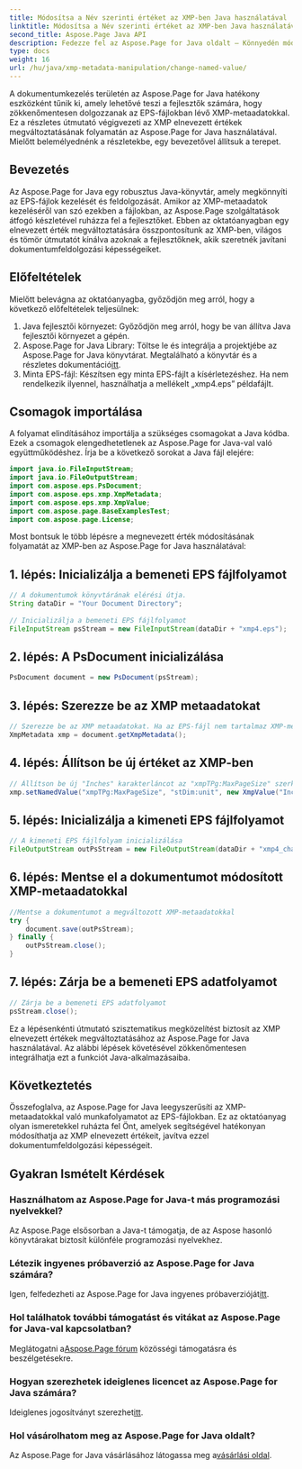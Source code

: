 ```yaml
---
title: Módosítsa a Név szerinti értéket az XMP-ben Java használatával
linktitle: Módosítsa a Név szerinti értéket az XMP-ben Java használatával
second_title: Aspose.Page Java API
description: Fedezze fel az Aspose.Page for Java oldalt – Könnyedén módosíthatja az XMP-metaadatokat az EPS-fájlokban az egyszerűsített dokumentumfeldolgozáshoz lépésről lépésre szóló útmutatónkkal.
type: docs
weight: 16
url: /hu/java/xmp-metadata-manipulation/change-named-value/
---
```

A dokumentumkezelés területén az Aspose.Page for Java hatékony eszközként tűnik ki, amely lehetővé teszi a fejlesztők számára, hogy zökkenőmentesen dolgozzanak az EPS-fájlokban lévő XMP-metaadatokkal. Ez a részletes útmutató végigvezeti az XMP elnevezett értékek megváltoztatásának folyamatán az Aspose.Page for Java használatával. Mielőtt belemélyednénk a részletekbe, egy bevezetővel állítsuk a terepet.
## Bevezetés
Az Aspose.Page for Java egy robusztus Java-könyvtár, amely megkönnyíti az EPS-fájlok kezelését és feldolgozását. Amikor az XMP-metaadatok kezeléséről van szó ezekben a fájlokban, az Aspose.Page szolgáltatások átfogó készletével ruházza fel a fejlesztőket. Ebben az oktatóanyagban egy elnevezett érték megváltoztatására összpontosítunk az XMP-ben, világos és tömör útmutatót kínálva azoknak a fejlesztőknek, akik szeretnék javítani dokumentumfeldolgozási képességeiket.
## Előfeltételek
Mielőtt belevágna az oktatóanyagba, győződjön meg arról, hogy a következő előfeltételek teljesülnek:
1. Java fejlesztői környezet: Győződjön meg arról, hogy be van állítva Java fejlesztői környezet a gépén.
2.  Aspose.Page for Java Library: Töltse le és integrálja a projektjébe az Aspose.Page for Java könyvtárat. Megtalálható a könyvtár és a részletes dokumentáció[itt](https://reference.aspose.com/page/java/).
3. Minta EPS-fájl: Készítsen egy minta EPS-fájlt a kísérletezéshez. Ha nem rendelkezik ilyennel, használhatja a mellékelt „xmp4.eps” példafájlt.
## Csomagok importálása
A folyamat elindításához importálja a szükséges csomagokat a Java kódba. Ezek a csomagok elengedhetetlenek az Aspose.Page for Java-val való együttműködéshez. Írja be a következő sorokat a Java fájl elejére:
```java
import java.io.FileInputStream;
import java.io.FileOutputStream;
import com.aspose.eps.PsDocument;
import com.aspose.eps.xmp.XmpMetadata;
import com.aspose.eps.xmp.XmpValue;
import com.aspose.page.BaseExamplesTest;
import com.aspose.page.License;
```
Most bontsuk le több lépésre a megnevezett érték módosításának folyamatát az XMP-ben az Aspose.Page for Java használatával:
## 1. lépés: Inicializálja a bemeneti EPS fájlfolyamot
```java
// A dokumentumok könyvtárának elérési útja.
String dataDir = "Your Document Directory";
        
// Inicializálja a bemeneti EPS fájlfolyamot
FileInputStream psStream = new FileInputStream(dataDir + "xmp4.eps");
```
## 2. lépés: A PsDocument inicializálása
```java
PsDocument document = new PsDocument(psStream);
```
## 3. lépés: Szerezze be az XMP metaadatokat
```java
// Szerezze be az XMP metaadatokat. Ha az EPS-fájl nem tartalmaz XMP-metaadatokat, akkor egy újat kapunk, amely tele van a PS-metaadatok megjegyzéseiből származó értékekkel (%%Creator, %%CreateDate, %%Title stb.)
XmpMetadata xmp = document.getXmpMetadata();
```
## 4. lépés: Állítson be új értéket az XMP-ben
```java
// Állítson be új "Inches" karakterláncot az "xmpTPg:MaxPageSize" szerkezetű "stDim:unit" nevű értékhez
xmp.setNamedValue("xmpTPg:MaxPageSize", "stDim:unit", new XmpValue("Inches"));
```
## 5. lépés: Inicializálja a kimeneti EPS fájlfolyamot
```java
// A kimeneti EPS fájlfolyam inicializálása
FileOutputStream outPsStream = new FileOutputStream(dataDir + "xmp4_changed.eps");
```
## 6. lépés: Mentse el a dokumentumot módosított XMP-metaadatokkal
```java
//Mentse a dokumentumot a megváltozott XMP-metaadatokkal
try {			
    document.save(outPsStream);
} finally {
    outPsStream.close();
}
```
## 7. lépés: Zárja be a bemeneti EPS adatfolyamot
```java
// Zárja be a bemeneti EPS adatfolyamot
psStream.close();
```
Ez a lépésenkénti útmutató szisztematikus megközelítést biztosít az XMP elnevezett értékek megváltoztatásához az Aspose.Page for Java használatával. Az alábbi lépések követésével zökkenőmentesen integrálhatja ezt a funkciót Java-alkalmazásaiba.
## Következtetés
Összefoglalva, az Aspose.Page for Java leegyszerűsíti az XMP-metaadatokkal való munkafolyamatot az EPS-fájlokban. Ez az oktatóanyag olyan ismeretekkel ruházta fel Önt, amelyek segítségével hatékonyan módosíthatja az XMP elnevezett értékeit, javítva ezzel dokumentumfeldolgozási képességeit.
## Gyakran Ismételt Kérdések
### Használhatom az Aspose.Page for Java-t más programozási nyelvekkel?
Az Aspose.Page elsősorban a Java-t támogatja, de az Aspose hasonló könyvtárakat biztosít különféle programozási nyelvekhez.
### Létezik ingyenes próbaverzió az Aspose.Page for Java számára?
 Igen, felfedezheti az Aspose.Page for Java ingyenes próbaverzióját[itt](https://releases.aspose.com/).
### Hol találhatok további támogatást és vitákat az Aspose.Page for Java-val kapcsolatban?
 Meglátogatni a[Aspose.Page fórum](https://forum.aspose.com/c/page/39) közösségi támogatásra és beszélgetésekre.
### Hogyan szerezhetek ideiglenes licencet az Aspose.Page for Java számára?
 Ideiglenes jogosítványt szerezhet[itt](https://purchase.aspose.com/temporary-license/).
### Hol vásárolhatom meg az Aspose.Page for Java oldalt?
 Az Aspose.Page for Java vásárlásához látogassa meg a[vásárlási oldal](https://purchase.aspose.com/buy).